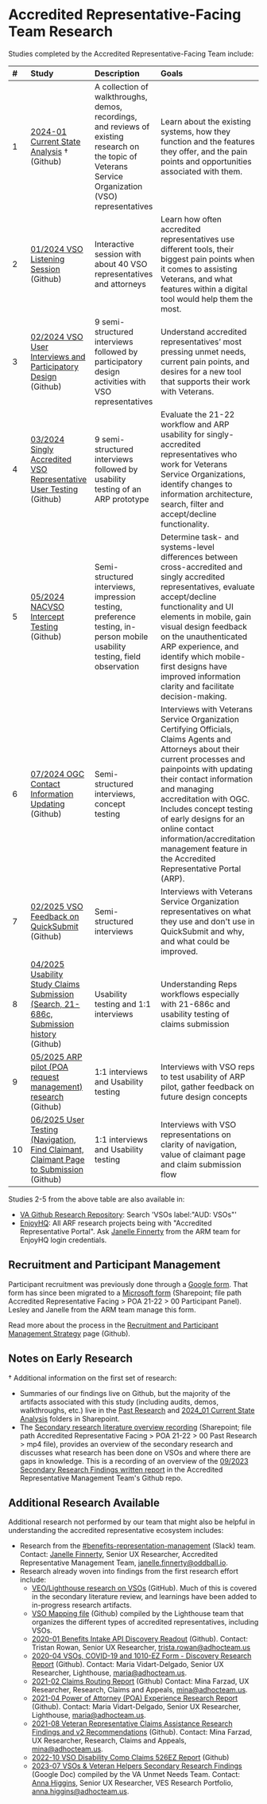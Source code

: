 # Accredited Representative-Facing Team Research

Studies completed by the Accredited Representative-Facing Team include:

|   **#**    |       **Study** |      **Description**           |   **Goals**        |
| :--- | :--------------------------------------------------------------------------------------------------------------------- | :------------- | :------- |
|   1   | [2024-01 Current State Analysis](https://github.com/department-of-veterans-affairs/va.gov-team/tree/master/products/accredited-representative-facing/research/2024-01%20Current%20State%20Analysis) † (Github)   | A collection of walkthroughs, demos, recordings, and reviews of existing research on the topic of Veterans Service Organization (VSO) representatives | Learn about the existing systems, how they function and the features they offer, and the pain points and opportunities associated with them.   |
|   2   | [01/2024 VSO Listening Session](https://github.com/department-of-veterans-affairs/va.gov-team/tree/master/products/accredited-representative-facing/research/2024-01%20Listening%20Session) (Github) |      Interactive session with about 40 VSO representatives and attorneys   |   Learn how often accredited representatives use different tools, their biggest pain points when it comes to assisting Veterans, and what features within a digital tool would help them the most. |
|   3   | [02/2024 VSO User Interviews and Participatory Design](https://github.com/department-of-veterans-affairs/va.gov-team/tree/master/products/accredited-representative-facing/research/2024-02%20User%20Interviews) (Github)                                                                   |      9 semi-structured interviews followed by participatory design activities with VSO representatives    |   Understand accredited representatives’ most pressing unmet needs, current pain points, and desires for a new tool that supports their work with Veterans.  |
|   4   | [03/2024 Singly Accredited VSO Representative User Testing](https://github.com/department-of-veterans-affairs/va.gov-team/tree/master/products/accredited-representative-facing/research/2024-03%20Single%20Accredited%20Testing) (Github)                                                                   |      9 semi-structured interviews followed by usability testing of an ARP prototype    |   Evaluate the 21-22 workflow and ARP usability for singly-accredited representatives who work for Veterans Service Organizations, identify changes to information architecture, search, filter and accept/decline functionality.  |
|   5   | [05/2024 NACVSO Intercept Testing](https://github.com/department-of-veterans-affairs/va.gov-team/tree/master/products/accredited-representative-facing/research/2024-05%20NACVSO) (Github)                                                                    |      Semi-structured interviews, impression testing, preference testing, in-person mobile usability testing, field observation    |   Determine task- and systems-level differences between cross-accredited and singly accredited representatives, evaluate accept/decline functionality and UI elements in mobile, gain visual design feedback on the unauthenticated ARP experience, and identify which mobile-first designs have improved information clarity and facilitate decision-making. |
|   6   | [07/2024 OGC Contact Information Updating](https://github.com/department-of-veterans-affairs/va.gov-team/tree/master/products/accredited-representative-facing/research/2024-07%20OGC%20Contact%20Information%20Updates) (Github)                                                                    |      Semi-structured interviews, concept testing    |   Interviews with Veterans Service Organization Certifying Officials, Claims Agents and Attorneys about their current processes and painpoints with updating their contact information and managing accreditation with OGC. Includes concept testing of early designs for an online contact information/accreditation management feature in the Accredited Representative Portal (ARP). |
|   7   | [02/2025 VSO Feedback on QuickSubmit](https://github.com/department-of-veterans-affairs/va.gov-team/blob/b7567be0ad8c182a2d757d18486883bde9df2287/products/accredited-representative-facing/research/2025-02-QuickSubmit/research-report.md) (Github)                                                                    |      Semi-structured interviews   |   Interviews with Veterans Service Organization representatives on what they use and don't use in QuickSubmit and why, and what could be improved. |
|   8   | [04/2025 Usability Study Claims Submission (Search, 21-686c, Submission history](https://github.com/department-of-veterans-affairs/va.gov-team/blob/master/products/accredited-representative-facing/research/2025-04-Usability%20Test%20Claims%20Submission%20(search%2C%2021-686c%2C%20submissions)/research-report.md#landing-page-after-log-in) (Github)                                                                    |      Usability testing and 1:1 interviews   |   Understanding Reps workflows especially with 21-686c and usability testing of claims submission |
|   9   | [05/2025 ARP pilot (POA request management) research](https://github.com/department-of-veterans-affairs/va.gov-team/blob/master/products/accredited-representative-facing/research/2025-06%20User%20testing%20(Navigation%2C%20Find%20Claimant%2C%20Claimant%20Page%20to%20Submission)/research-report.md](https://github.com/department-of-veterans-affairs/va.gov-team/blob/master/products/accredited-representative-facing/research/2025-04%20Accredited%20Rep%20Portal%20pilot/research-report.md)) (Github)                                                                    |    1:1 interviews and Usability testing   |   Interviews with VSO reps to test usability of ARP pilot, gather feedback on future design concepts |
|   10   | [06/2025 User Testing (Navigation, Find Claimant, Claimant Page to Submission](https://github.com/department-of-veterans-affairs/va.gov-team/blob/master/products/accredited-representative-facing/research/2025-06%20User%20testing%20(Navigation%2C%20Find%20Claimant%2C%20Claimant%20Page%20to%20Submission)/research-report.md) (Github)                                                                    |    1:1 interviews and Usability testing   |   Interviews with VSO representations on clarity of navigation, value of claimant page and claim submission flow |

Studies 2-5 from the above table are also available in:
- [VA Github Research Repository](https://github.com/orgs/department-of-veterans-affairs/projects/880/views/2?filterQuery=): Search 'VSOs label:"AUD: VSOs"'
- [EnjoyHQ](https://app.enjoyhq.com/users/sign_in): All ARF research projects being with "Accredited Representative Portal". Ask [Janelle Finnerty](https://dsva.slack.com/team/U05ND2EMS9W) from the ARM team for EnjoyHQ login credentials.

## Recruitment and Participant Management 
Participant recruitment was previously done through a [Google form](https://docs.google.com/forms/d/1COC4LzpflQdz4D5UNcNXUv_ej6vdg7LeYlilxoBLlqo/edit). That form has since been migrated to a [Microsoft form](https://forms.office.com/pages/responsepage.aspx?id=Ixtf6a-r7kWCHberJRqzv4cLYkW9qpVNsB4hyfWvYHZUQlNJUjkwQjRJQlZVVURXNTdVMjJRN1hQVC4u&route=shorturl) (Sharepoint; file path Accredited Representative Facing > POA 21-22 > 00 Participant Panel). Lesley and Janelle from the ARM team manage this form.

Read more about the process in the [Recruitment and Participant Management Strategy](https://github.com/department-of-veterans-affairs/va.gov-team/blob/master/products/accredited-representative-facing/research/Recruitment%20and%20Participant-Management%20Strategy.md) page (Github).

## Notes on Early Research
† Additional information on the first set of research:
- Summaries of our findings live on Github, but the majority of the artifacts associated with this study (including audits, demos, walkthroughs, etc.) live in the [Past Research](https://dvagov.sharepoint.com/:f:/s/vaabdvro/EsHSMrOTXVtBvcTwrAFMelcBtmXkF5RhB5NIaZhwvAco6A?e=aWmYdt) and [2024_01 Current State Analysis](https://dvagov.sharepoint.com/:f:/s/vaabdvro/EhQdaAlE97RNtNTyJLX5Cr4B8ZJFGi1cRIHNOfqQAGq_MA?e=SDjGus) folders in Sharepoint. 
- The [Secondary research literature overview recording](https://dvagov.sharepoint.com/:v:/s/vaabdvro/ERs3MvbwLi9GiRObx6TIMfUBiuIIskf0tQ2dRebXTCYbWQ?e=HggwO8) (Sharepoint; file path Accredited Representative Facing > POA 21-22 > 00 Past Research > mp4 file), provides an overview of the secondary research and discusses what research has been done on VSOs and where there are gaps in knowledge. This is a recording of an overview of the [09/2023 Secondary Research Findings written report](https://github.com/department-of-veterans-affairs/va.gov-team/blob/fc4cf2841f56caea6bb66502b29a4ef1cf25abde/products/accredited-representation-management/research/2023-09-secondary-research/2023-09-secondary-research-accredited-representation-management.md) in the Accredited Representative Management Team's Github repo.

## Additional Research Available
Additional research not performed by our team that might also be helpful in understanding the accredited representative ecosystem includes:
- Research from the [#benefits-representation-management](https://dsva.slack.com/archives/C05L6HSJLHM) (Slack) team. Contact: [Janelle Finnerty](https://dsva.slack.com/team/U05ND2EMS9W), Senior UX Researcher, Accredited Representative Management Team, janelle.finnerty@oddball.io.
- Research already woven into findings from the first research effort include:
  - [VEO/Lighthouse research on VSOs](https://github.com/department-of-veterans-affairs/lighthouse-ux/tree/master/Benefits%20and%20Appeals%20Research) (GitHub). Much of this is covered in the secondary literature review, and learnings have been added to in-progress research artifacts.
  - [VSO Mapping file](https://github.com/department-of-veterans-affairs/lighthouse-ux/blob/master/Benefits%20and%20Appeals%20Research/2019-10-VSOs-Appeals-Higher-Level-Review-Discovery-Research-with-VSOs/VSO-Mapping.pdf) (Github) compiled by the Lighthouse team that organizes the different types of accredited representatives, including VSOs.
  - [2020-01 Benefits Intake API Discovery Readout](https://github.com/department-of-veterans-affairs/lighthouse-ux/blob/master/Benefits%20and%20Appeals%20Research/2020-01-Benefits-Intake-API-Discovery-Readout/2020-01-Benefits-Intake-API-Discovery-Research-Readout-Report.pdf) (Github). Contact: Tristan Rowan, Senior UX Researcher, trista.rowan@adhocteam.us
  - [2020-04 VSOs, COVID-19 and 1010-EZ Form - Discovery Research Report](https://github.com/department-of-veterans-affairs/lighthouse-ux/tree/master/Benefits%20and%20Appeals%20Research/2020-04-VSOs-Covid19-and-1010EZ-Form-Discovery-Research-with-VSOs) (Github). Contact: Maria Vidart-Delgado, Senior UX Researcher, Lighthouse, maria@adhocteam.us.
  - [2021-02 Claims Routing Report](https://github.com/department-of-veterans-affairs/lighthouse-ux/tree/master/Benefits%20and%20Appeals%20Research/2021-02-Claims-Routing-Report-with-ClaimsAssistants-and-VSOs) (Github) Contact: Mina Farzad, UX Researcher, Research, Claims and Appeals, mina@adhocteam.us.
  - [2021-04 Power of Attorney (POA) Experience Research Report](https://github.com/department-of-veterans-affairs/lighthouse-ux/tree/master/Benefits%20and%20Appeals%20Research/2021-04-Power-of-Attorney-Experience-with-VSOs) (Github). Contact: Maria Vidart-Delgado, Senior UX Researcher, Lighthouse, maria@adhocteam.us.
  - [2021-08 Veteran Representative Claims Assistance Research Findings and v2 Recommendations](https://github.com/department-of-veterans-affairs/lighthouse-ux/blob/master/Benefits%20and%20Appeals%20Research/2021-08-Veteran-Representative-Claims-Management-Discovery/August%202021%20Veteran%20Representative%20Claims%20Assistance%20Research%20Findings%20and%20Recommendations.pdf) (Github). Contact: Mina Farzad, UX Researcher, Research, Claims and Appeals, mina@adhocteam.us.
  - [2022-10 VSO Disability Comp Claims 526EZ Report](https://github.com/department-of-veterans-affairs/lighthouse-ux/blob/master/Benefits%20and%20Appeals%20Research/2022-05-Disability-Compensation-Claims-Discovery/2022-10-VSO-DisabilityCompClaims526EZ-Report.md) (Github)
  - [2023-07 VSOs & Veteran Helpers Secondary Research Findings](https://docs.google.com/document/d/1XerVLcqIhmkCBbHILj-SobIN69EujjNJ/edit#heading=h.gjdgxs) (Google Doc) compiled by the VA Unmet Needs Team. Contact: [Anna Higgins](https://dsva.slack.com/team/U05AKLC2W14), Senior UX Researcher, VES Research Portfolio, anna.higgins@adhocteam.us.

